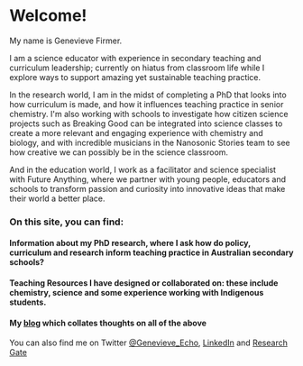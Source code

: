 <h1>Welcome!</h1>

My name is Genevieve Firmer.

I am a science educator with experience in secondary teaching and curriculum leadership; currently on hiatus from classroom life while I explore ways to support amazing yet sustainable teaching practice.

In the research world, I am in the midst of completing a PhD that looks into how curriculum is made, and how it influences teaching practice in senior chemistry. I'm also working with schools to investigate how citizen science projects such as Breaking Good can be integrated into science classes to create a more relevant and engaging experience with chemistry and biology, and with incredible musicians in the Nanosonic Stories team to see how creative we can possibly be in the science classroom.

And in the education world, I work as a facilitator and science specialist with Future Anything, where we partner with young people, educators and schools to transform passion and curiosity into innovative ideas that make their world a better place.

<h3>On this site, you can find:</h3>
        
<h4>Information about my PhD research, where I ask how do policy, curriculum and research inform teaching practice in Australian secondary schools?</h4>

<h4>Teaching Resources I have designed or collaborated on: these include chemistry, science and some experience working with Indigenous students.</h4>

<h4>My <a href="https://gfirmer.github.io/Chem-Ed-Doctorate/Ponderings-of-a-PhD">blog</a> which collates thoughts on all of the above</h4>

You can also find me on Twitter [@Genevieve_Echo](https://twitter.com/genevieve_echo), [LinkedIn](https://www.linkedin.com/in/genevieve-firmer) and [Research Gate](https://www.researchgate.net/profile/Genevieve-Firmer)
  
